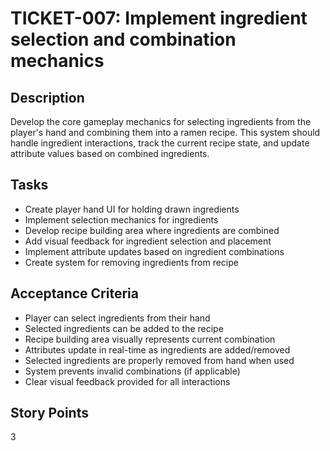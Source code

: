 # TICKET-007: Implement ingredient selection and combination mechanics

## Description
Develop the core gameplay mechanics for selecting ingredients from the player's hand and combining them into a ramen recipe. This system should handle ingredient interactions, track the current recipe state, and update attribute values based on combined ingredients.

## Tasks
- Create player hand UI for holding drawn ingredients
- Implement selection mechanics for ingredients
- Develop recipe building area where ingredients are combined
- Add visual feedback for ingredient selection and placement
- Implement attribute updates based on ingredient combinations
- Create system for removing ingredients from recipe

## Acceptance Criteria
- Player can select ingredients from their hand
- Selected ingredients can be added to the recipe
- Recipe building area visually represents current combination
- Attributes update in real-time as ingredients are added/removed
- Selected ingredients are properly removed from hand when used
- System prevents invalid combinations (if applicable)
- Clear visual feedback provided for all interactions

## Story Points
3 